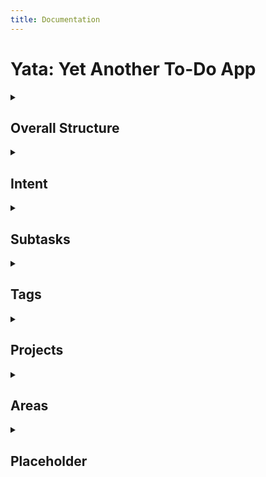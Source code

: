 ```yaml
---
title: Documentation
---
```


# Yata: Yet Another To-Do App


<details>
  <summary><h2>Overall Structure</h2></summary>
  <p>
    
    GTD is a popular task management system created by David Allen. The methodology is based on a simple truth: **our brains are for having ideas, not storing them**.

    The more information bouncing around inside your head, the harder it is to decide what needs attention. As a result, **you spend more time thinking about your tasks than actually doing them**. When information piles up in your head, it can lead to stress, anxiety, or a loss in focus.

    The GTD method describes **how to dump all your mental clutter into an external system and then organize it so you can focus on the right things at the right times**.

    When your GTD workflow is set up right, you’ll be able to confidently answer “*what should I be working on?*” at any given moment without worrying that you might forget something important you need to do later.

    Yata makes it easy to incorporate a similar workflow, with the **Inbox**, **Scheduled**, **Anytime** and **Someday** lists.

    In Yata, a task is shown in the **Inbox** when it does not have an assigned [intent date](https://beetee17.github.io/yata/intent). It is recommended to regularly review your **Inbox** and aim for it to be empty (as you would for emails)! 

  </p>
</details>

<details>
  <summary><h2>Intent</h2></summary>
  <p>
    
    In Yata, there is a clear separation between a task's intent date (i.e. when you want to work on it), and its due date (i.e. deadline).

    This is because in reality, we tend not to only start working on our tasks at or right before its due date (or at least we try not to). Therefore, having this separation helps you to capture this important distinction, unlike most conventional Todo applications.

    Moreover, there are two special kinds of intent 'dates' that are separate from real dates. These are the **Anytime** and **Someday** intents. **Anytime** and **Someday** are useful for scheduling tasks in a meaningful way when you do not yet know exactly when you want to do them, instead of arbitrarily assigning a date in order to rid them from the **Inbox**.

    **Anytime** and **Someday** tasks will appear in the **Anytime** and **Someday** lists respectively. Moreover, as implied above, the **Inbox** will not show tasks that are marked for **Anytime** or **Someday**.

    **Anytime** tasks can be thought of as **“bonus” tasks for the day**. When today’s tasks have been completed ahead of schedule, look into the **Anytime** list for more items to get done. 

    Another recommended workflow is to review the **Anytime** list at the end of the day and move selected tasks to be tomorrow’s tasks.

    **Tasks that you want to work on in the future but not right now can be stored in Someday**. For example, books to read, blog post ideas, etc. You can then review these tasks when time and energy permit.

    Lastly, the **Scheduled** list shows a sorted list of tasks that have a *real* intent date (i.e. not **Anytime** or **Someday**).

    ### Scheduling Tasks
    Assigning an intent date to a task is extremely intuitive! 

    When creating a task, simply use natural language to specify the intent date. For example, "Do work on sunday" or "Do work next wednesday at 3pm".

    Natural language can also be used to reschedule a task:
    - To activate the rescheduler in the Tasks tab, swipe right on a task and tap on the *Calendar* button.
    - To activate the rescheduler in the Upcoming tab, tap on the task's time, or long press on the task if it does not have a time.

    ### Notes
    In the future, Yata aims to add on to this intent feature with the following improvements:
    - Notifications for intent dates (reminders to start working on a task)
    - Allow the option to automatically schedule due tasks for Today.

  </p>
</details>

<details>
  <summary><h2>Subtasks</h2></summary>
  <p>
    
    Most tasks are not well-represented as a single step, with a binary state of completed and incomplete. Oftentimes, we are faced with tasks that are broad or complex, and become demotivated as we do not know where to start.

    Subtasks allow you to overcome this issue and group closely related tasks together. They allow you to break down a task into smaller components.

    Moreover, by breaking down a task into smaller steps, you can visualise your completion progress as a continuous value rather than single binary value!

    Create or edit subtasks of a todo via the detail view that is presented when tapping on the *more* button on any existing todo.

  </p>
</details>


<details>
  <summary><h2>Tags</h2></summary>
  <p>
    
    Tags function as 'soft' links between tasks. A task can have multiple tags.

    Tags are useful to group task into broad categories, and as an alternative to Areas when a task fits into more than one category.  

    Update a task's tags by swiping right on a task, and tapping on the *Tag* button. You can also manage your tags from the menu that is presented. 

  </p>
</details>

<details>
  <summary><h2>Projects</h2></summary>
  <p>
    
    Projects are completable collections of tasks.

    Projects are useful to group related tasks that share the same end goal. Doing so allows you to stay organised and focus on related tasks easily.

    To create a project, tap on the plus icon in the main menu, located beside the *Projects* section header.

    You may also group related projects into areas for an extra layer of organisation. To assign a project to an area, swipe left and tap on the *folder* icon.

  </p>
</details>


<details>
  <summary><h2>Areas</h2></summary>
  <p>
    
    Areas are collections of projects and tasks.

    Areas are useful to group related projects and tasks into specific categories. Doing so allows you to stay organised and focus on related tasks easily.

    To create an area, tap on the plus icon in the main menu, located beside the *Area* section header.

  </p>
</details>

<details>
  <summary><h2>Placeholder</h2></summary>
  <p>
    
    Placeholder

  </p>
</details>

